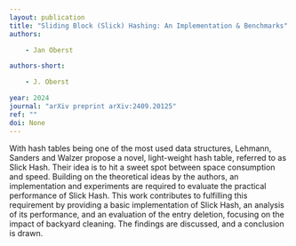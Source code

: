 ```yaml
---
layout: publication
title: "Sliding Block (Slick) Hashing: An Implementation & Benchmarks"
authors:

    - Jan Oberst

authors-short:

    - J. Oberst

year: 2024
journal: "arXiv preprint arXiv:2409.20125"
ref: ""
doi: None
---
```


With hash tables being one of the most used data structures, Lehmann, Sanders and Walzer propose a novel, light-weight hash table, referred to as Slick Hash. Their idea is to hit a sweet spot between space consumption and speed. Building on the theoretical ideas by the authors, an implementation and experiments are required to evaluate the practical performance of Slick Hash. This work contributes to fulfilling this requirement by providing a basic implementation of Slick Hash, an analysis of its performance, and an evaluation of the entry deletion, focusing on the impact of backyard cleaning. The findings are discussed, and a conclusion is drawn.
    